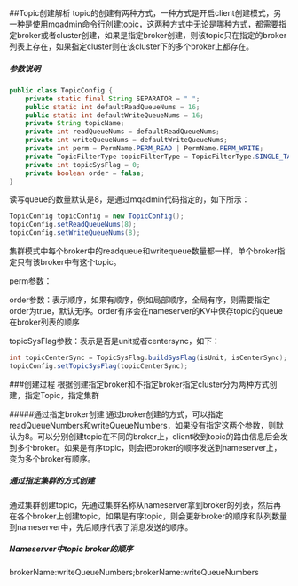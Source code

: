 ##Topic创建解析
topic的创建有两种方式，一种方式是开启client创建模式，另一种是使用mqadmin命令行创建topic，这两种方式中无论是哪种方式，都需要指定broker或者cluster创建，如果是指定broker创建，则该topic只在指定的broker列表上存在，如果指定cluster则在该cluster下的多个broker上都存在。

##### 参数说明
```java
public class TopicConfig {
    private static final String SEPARATOR = " ";
    public static int defaultReadQueueNums = 16;
    public static int defaultWriteQueueNums = 16;
    private String topicName;
    private int readQueueNums = defaultReadQueueNums;
    private int writeQueueNums = defaultWriteQueueNums;
    private int perm = PermName.PERM_READ | PermName.PERM_WRITE;
    private TopicFilterType topicFilterType = TopicFilterType.SINGLE_TAG;
    private int topicSysFlag = 0;
    private boolean order = false;
}
```
读写queue的数量默认是8，是通过mqadmin代码指定的，如下所示：

```java
TopicConfig topicConfig = new TopicConfig();
topicConfig.setReadQueueNums(8);
topicConfig.setWriteQueueNums(8);
```
集群模式中每个broker中的readqueue和writequeue数量都一样，单个broker指定只有该broker中有这个topic。

perm参数：

order参数：表示顺序，如果有顺序，例如局部顺序，全局有序，则需要指定order为true，默认无序。order有序会在nameserver的KV中保存topic的queue在broker列表的顺序

topicSysFlag参数：表示是否是unit或者centersync，如下：

```java
int topicCenterSync = TopicSysFlag.buildSysFlag(isUnit, isCenterSync);
topicConfig.setTopicSysFlag(topicCenterSync);
```

###创建过程
根据创建指定broker和不指定broker指定cluster分为两种方式创建，指定Topic，指定集群

#####通过指定broker创建
通过broker创建的方式，可以指定readQueueNumbers和writeQueueNumbers，如果没有指定这两个参数，则默认为8。可以分别创建topic在不同的broker上，client收到topic的路由信息后会发到多个broker。如果是有序topic，则会把broker的顺序发送到nameserver上，变为多个broker有顺序。

##### 通过指定集群的方式创建
通过集群创建topic，先通过集群名称从nameserver拿到broker的列表，然后再在各个broker上创建topic，如果是有序topic，则会更新broker的顺序和队列数量到nameserver中，先后顺序代表了消息发送的顺序。

##### Nameserver中topic broker的顺序
brokerName:writeQueueNumbers;brokerName:writeQueueNumbers